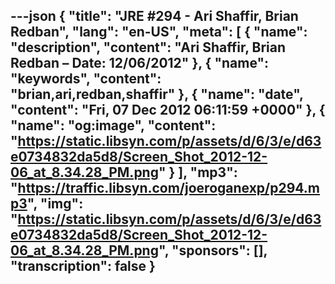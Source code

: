 ---json
{
  "title": "JRE #294 - Ari Shaffir, Brian Redban",
  "lang": "en-US",
  "meta": [
    {
      "name": "description",
      "content": "Ari Shaffir, Brian Redban – Date: 12/06/2012"
    },
    {
      "name": "keywords",
      "content": "brian,ari,redban,shaffir"
    },
    {
      "name": "date",
      "content": "Fri, 07 Dec 2012 06:11:59 +0000"
    },
    {
      "name": "og:image",
      "content": "https://static.libsyn.com/p/assets/d/6/3/e/d63e0734832da5d8/Screen_Shot_2012-12-06_at_8.34.28_PM.png"
    }
  ],
  "mp3": "https://traffic.libsyn.com/joeroganexp/p294.mp3",
  "img": "https://static.libsyn.com/p/assets/d/6/3/e/d63e0734832da5d8/Screen_Shot_2012-12-06_at_8.34.28_PM.png",
  "sponsors": [],
  "transcription": false
}
---
<episode-header />

<timemark seconds="0" />

<transcribe-call-to-action />

<episode-footer />